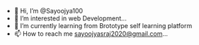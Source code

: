 - 👋 Hi, I’m @Sayoojya100
- 👀 I’m interested in web Development...
- 🌱 I’m currently learning from Brototype self learning platform
- 📫 How to reach me sayoojyasraj2020@gmail.com...

<!---
Sayoojya100/Sayoojya100 is a ✨ special ✨ repository because its `README.md` (this file) appears on your GitHub profile.
You can click the Preview link to take a look at your changes.
--->
